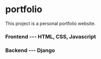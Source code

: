 # portfolio

This project is a personal portfolio website. 

### Frontend --- HTML, CSS, Javascript 
### Backend --- Django
